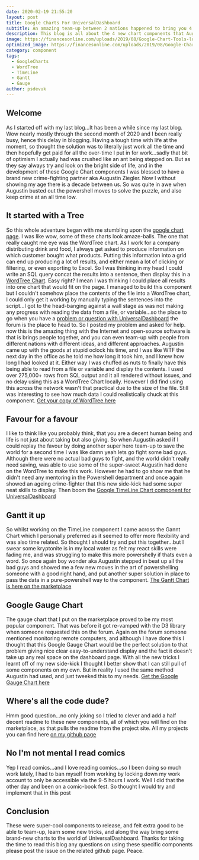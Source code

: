```yaml
---
date: 2020-02-19 21:55:20
layout: post
title: Google Charts For UniversalDashboard
subtitle: An amazing team-up between 2 nations happened to bring you 4 brand-new components, all chart components for UniversalDashboard.
description: This blog is all about the 4 new chart components that Augustin Ziegler and myself released for universaldashbord.
image: https://financesonline.com/uploads/2019/08/Google-Chart-Tools-logo1.png
optimized_image: https://financesonline.com/uploads/2019/08/Google-Chart-Tools-logo1.png
category: component
tags:
  - GoogleCharts
  - WordTree
  - TimeLine
  - Gantt
  - Gauge
author: psdevuk
---
```


## Welcome
As I started off with my last blog...It has been a while since my last blog. Wow nearly mostly through the second month of 2020 and I been really busy, hence this delay in blogging.  Having a tough time with life at the moment, so thought the solution was to literally just work all the time and then hopefully get paid for all the over-time I put in for work...sadly that bit of optimism I actually had was crushed like an ant being stepped on.
But as they say always try and look on the bright side of life, and in the development of these Google Chart components I was blessed to have a brand new crime-fighting partner aka Augustin Ziegler.  Now I without showing my age there is a decade between us. So was quite in awe when Augustin busted out the powershell moves to solve the puzzle, and also keep crime at an all time low.

## It started with a Tree
So this whole adventure began with me stumbling upon the [google chart page](https://react-google-charts.com/).  I was like wow, some of these charts look amaze-balls. The one that really caught me eye was the WordTree chart. As I work for a company distributing drink and food, I always get asked to produce information on which customer bought what products.  Putting this information into a grid can end up producing a lot of results, and either mean a lot of clicking or filtering, or even exporting to Excel. So I was thinking in my head I could write an SQL query concat the results into a sentence, then display this in a [WordTree Chart](https://react-google-charts.com/wordtree-chart).  Easy right? I mean I was thinking I could place all results into one chart that would fit on the page.
 I managed to build this component but I couldn't somehow place the contents of the file into a WordTree chart, I could only get it working by manually typing the sentences into the script...I got to the head-banging against a wall stage as was not making any progress with reading the data from a file, or variable...so the place to go when you have a [problem or question with UniversalDashboard](forums.universaldashboard.io/) the forum is the place to head to.  So I posted my problem and asked for help.  now this is the amazing thing with the Internet and open-source software is that is brings people together, and you can even team-up with people from different nations with different ideas, and different approaches.  Augustin came up with the goods at stupid oclock his time, and I was like WTF the next day in the office as he told me how long it took him, and I knew how long I had looked at it. Either way I was chuffed as nuts to finally have this being able to read from a file or variable and display the contents.  I used over 275,000+ rows from SQL output and it all rendered without issues, and no delay using this as a WordTree Chart locally.  However I did find using this across the network wasn't that practical due to the size of the file.  Still was interesting to see how much data I could realistically chuck at this component. [Get your copy of WordTree here](https://marketplace.universaldashboard.io/Dashboard/UniversalDashboard.UDWordTree)

 ## Favour for a favour
  I like to think like you probably think, that you are a decent human being and life is not just about taking but also giving. So when Augustin asked if I could replay the favour by doing another super hero team-up to save the world for a second time I was like damn yeah lets go fight some bad guys.  Although there were no actual bad guys to fight, and the world didn't really need saving, was able to use some of the super-sweet Augustin had done on the WordTree to make this work.  However he had to go show me that he didn't need any mentoring in the Powershell department and once again showed an ageing crime-fighter that this new side-kick had some super neat skills to display. Then boom the [Google TimeLine Chart component for UniversalDashboard](https://marketplace.universaldashboard.io/Dashboard/UniversalDashboard.UDTimeLine)

## Gantt it up
 So whilst working on the TimeLine component I came across the Gannt Chart which I personally preferred as it seemed to offer more flexibility and was also time related. So thought I should try and put this together...but I swear some kryptonite is in my local water as felt my react skills were fading me, and was struggling to make this more powershelly if thats even a word. So once again boy wonder aka Augustin stepped in beat up all the bad guys and showed me a few new moves in the art of powershelling someone with a good right hand, and put another super solution in place to pass the data in a pure-powershell way to the component. [The Gantt Chart is here on the marketplace](https://marketplace.universaldashboard.io/Dashboard/UniversalDashboard.UDGantt)

 ## Google Gauge Chart
  The gauge chart that I put on the marketplace proved to be my most popular component. That was before it got re-vamped with the D3 library when someone requested this on the forum. Again on the forum someone mentioned monitoring remote computers, and although I have done this I thought that this Google Gauge Chart would be the perfect solution to that problem giving nice clear easy-to-understand display and the fact it doesn't take up any real space on the dashboard page. With all the new tricks I learnt off of my new side-kick I thought I better show that I can still pull of some components on my own. But in reality I used the same method Augustin had used, and just tweeked this to my needs. [Get the Google Gauge Chart here](https://marketplace.universaldashboard.io/Dashboard/UniversalDashboard.UDGaugeChart)

## Where's all the code dude?
Hmm good question...no only joking so I tried to clever and add a half decent readme to these new components, all of which you will find on the marketplace, as that pulls the readme from the project site.  All my projects you can find here [on my github page](https://github.com/psDevUK/)

## No I'm not mental I read comics
   Yep I read comics...and I love reading comics...so I been doing so much work lately, I had to ban myself from working by locking down my work account to only be accessible via the 9-5 hours I work. Well I did that the other day and been on a comic-book fest.  So thought I would try and implement that in this post



## Conclusion
  These were super-cool components to release, and felt extra good to be able to team-up, learn some new tricks, and along the way bring some brand-new charts to the world of UniversalDashboard. Thanks for taking the time to read this blog any questions on using these specific components please post the issue on the related github page. Peace.